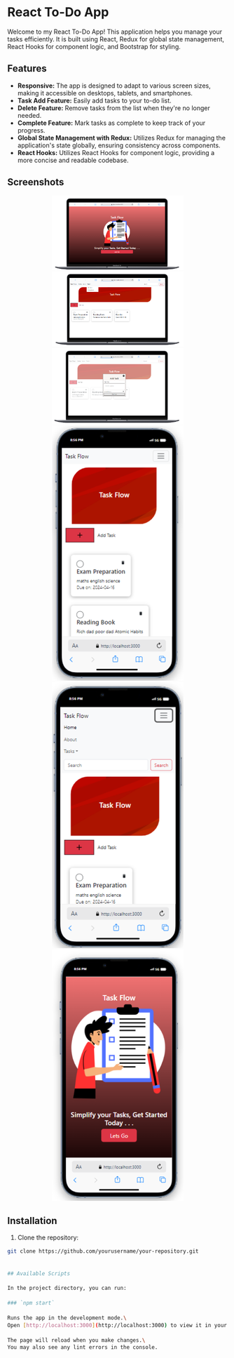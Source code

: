 # React To-Do App

Welcome to my React To-Do App! This application helps you manage your tasks efficiently. It is built using React, Redux for global state management, React Hooks for component logic, and Bootstrap for styling.

## Features

- **Responsive:** The app is designed to adapt to various screen sizes, making it accessible on desktops, tablets, and smartphones.
- **Task Add Feature:** Easily add tasks to your to-do list.
- **Delete Feature:** Remove tasks from the list when they're no longer needed.
- **Complete Feature:** Mark tasks as complete to keep track of your progress.
- **Global State Management with Redux:** Utilizes Redux for managing the application's state globally, ensuring consistency across components.
- **React Hooks:** Utilizes React Hooks for component logic, providing a more concise and readable codebase.

## Screenshots

<div align="center">
    <img src="./src/Assets/Screenshots/Desktop1.png" alt="Screenshot 1" width="300" height="auto">
    <img src="./src/Assets/Screenshots/Desktop2.png" alt="Screenshot 2" width="300" height="auto">
</div>

<div align="center">
    <img src="./src/Assets/Screenshots/Desktop3.png" alt="Screenshot 3" width="300" height="auto">
    <img src="./src/Assets/Screenshots/mob1.png" alt="Screenshot 4" width="300" height="auto">
</div>

<div align="center">
    <img src="./src/Assets/Screenshots/mob2.png" alt="Screenshot 5" width="300" height="auto">
    <img src="./src/Assets/Screenshots/mob3.png" alt="Screenshot 6" width="300" height="auto">
</div>

## Installation

1. Clone the repository:

```bash
git clone https://github.com/yourusername/your-repository.git


## Available Scripts

In the project directory, you can run:

### `npm start`

Runs the app in the development mode.\
Open [http://localhost:3000](http://localhost:3000) to view it in your browser.

The page will reload when you make changes.\
You may also see any lint errors in the console.

